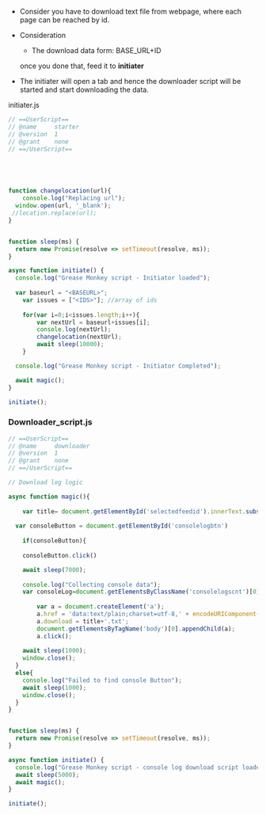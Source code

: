 
- Consider you have to download text file from webpage, where each page can be reached by id.
- Consideration
    * The download data form: BASE_URL+ID
    
    once you done that, feed it to **initiater**
    
 - The initiater will open a tab and hence the downloader script will be started and start downloading the data.

initiater.js

```js
// ==UserScript==
// @name     starter
// @version  1
// @grant    none
// ==/UserScript==





function changelocation(url){
    console.log("Replacing url");
  window.open(url, '_blank');
 //location.replace(url); 
}


function sleep(ms) {
  return new Promise(resolve => setTimeout(resolve, ms));
}

async function initiate() {
  console.log("Grease Monkey script - Initiator loaded");
  
  var baseurl = "<BASEURL>";
	var issues = ["<IDS>"]; //array of ids
  
	for(var i=0;i<issues.length;i++){
 		var nextUrl = baseurl+issues[i];
        console.log(nextUrl);
        changelocation(nextUrl);
        await sleep(10000);
	}

  console.log("Grease Monkey script - Initiator Completed");

  await magic();
}

initiate();
```

### Downloader_script.js
```js
// ==UserScript==
// @name     downloader
// @version  1
// @grant    none
// ==/UserScript==

// Download log logic

async function magic(){
  
	var title= document.getElementById('selectedfeedid').innerText.substring(1);
  
  var consoleButton = document.getElementById('consolelogbtn')
    
 	if(consoleButton){
    
    consoleButton.click()

  	await sleep(7000);
  
  	console.log("Collecting console data");
  	var consoleLog=document.getElementsByClassName('consolelogscnt')[0].innerHTML;
  
		var a = document.createElement('a');
		a.href = 'data:text/plain;charset=utf-8,' + encodeURIComponent(consoleLog);
		a.download = title+'.txt';
		document.getElementsByTagName('body')[0].appendChild(a);
		a.click();
    
    await sleep(1000);
    window.close();
  }
  else{
    console.log("Failed to find console Button");
    await sleep(1000);
    window.close();
  }
}


function sleep(ms) {
  return new Promise(resolve => setTimeout(resolve, ms));
}

async function initiate() {
  console.log("Grease Monkey script - console log download script loaded");
  await sleep(5000);
  await magic();
}

initiate();
```
